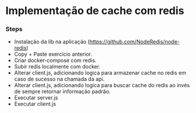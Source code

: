 # Implementação de cache com redis

### Steps
* Instalação da lib na aplicação (https://github.com/NodeRedis/node-redis)
* Copy + Paste exercício anterior.
* Criar docker-compose com redis.
* Subir redis localmente com docker.
* Alterar client.js, adicionando logica para armazenar cache no redis em caso de sucesso na chamada da api.
* Alterar client.js, adicionando logica para buscar cache do redis ao invés de sempre retornar informação padrão.
* Executar server.js
* Executar client.js